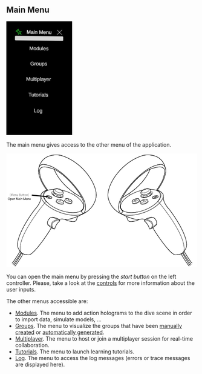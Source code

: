## Main Menu

<img src="../../../resources/images/ui/ui_main.jpg" alt="UI Main Menu" style="height: 300px;"/>

The main menu gives access to the other menu of the application.

<img src="../../../resources/images/schematics/Quest2_controller_MainMenu.png" alt="Schematic open main menu" style="height: 300px;"/>

You can open the main menu by pressing the *start button* on the left controller. Please, take a look at the [controls](../Controls/ray_based_interaction_controls.md) for more information about the user inputs. 

The other menus accessible are:
- [Modules](./modules_menu.md). The menu to add action holograms to the dive scene in order to import data, simulate models, ...
- [Groups](./groups_menu.md). The menu to visualize the groups that have been [manually created](../Controls/group_controls.md) or [automatically generated](../Modules/groupby_module.md).
- [Multiplayer](./multiplayer_menu.md). The menu to host or join a multiplayer session for real-time collaboration.
- [Tutorials](./tutorials_menu.md). The menu to launch learning tutorials.
- [Log](./log_menu.md). The menu to access the log messages (errors or trace messages are displayed here).